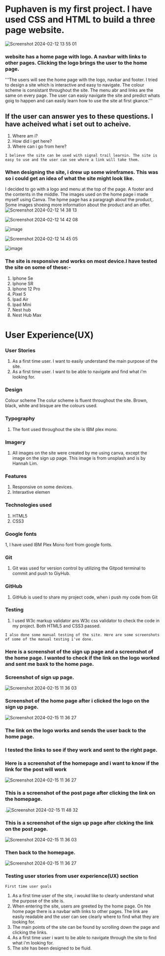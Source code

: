 # Puphaven is my first project. I have used CSS and HTML to build a three page website.
![Screenshot 2024-02-12 13 55 01](https://github.com/struk49/kpflexboxchallengeone/assets/115653854/b2166881-bef8-4682-9007-c6c7436a1b10)

### website has a home page with logo. A navbar with links to other pages. Clicking the logo brings the user to the home page.
'''The users will see the home page with the logo, navbar and footer. I tried to design a site which is interactive and easy to navigate. The colour scheme is consistant throughout the site. The menu abr and links are the same on every page. The user can easiy navigate the site and predict whats goig to happen and can easily learn how to use the site at first gkance.''' 

## If the user can answer yes to these questions. I have acheived what i set out to acheive.
1. Where am i?
2. How did i get here?
3. Where can i go from here?

```I believe the site can be used with signal trail learnin. The site is easy to use and the user can see where a link will take them.```

### When designing the site, i drew up some wireframes. This was so i could get an idea of what the site might look like.
I decided to go with a logo and menu at the top of the page. A footer and the contents in the middle. The images used on the home page i made myself using Canva. The hpme page has a paragragh about the product,. Some images shoeing more information about the product and an offer. 
![Screenshot 2024-02-12 14 38 13](https://github.com/struk49/kpflexboxchallengeone/assets/115653854/95630c73-71cd-4f63-89f5-bfac872d9848)

![Screenshot 2024-02-12 14 42 08](https://github.com/struk49/kpflexboxchallengeone/assets/115653854/d0061266-2e2d-48ca-8eb6-d3e7ccee4532)

![image](https://github.com/struk49/kpflexboxchallengeone/assets/115653854/7d0998b8-d012-41ed-8de6-b06cdfcbd535)

![Screenshot 2024-02-12 14 45 05](https://github.com/struk49/kpflexboxchallengeone/assets/115653854/12e33043-3b36-4a70-b11c-954193564793)

![image](https://github.com/struk49/kpflexboxchallengeone/assets/115653854/238c5c21-0537-412d-8d81-e42560f8126e)

### The site is responsive and works on most device.I have tested the site on some of these:-
1. Iphone Se
2. Iphone SR
3. Iphone 12 Pro
4. Pixel 5
5. Ipad Air
6. Ipad Mini
7. Nest hub
8. Nest Hub Max

# User Experience(UX)
### User Stories
1. As a first time user. I want to easily understand the main purpose of the site.
2. As a first time user. I want to be able to navigate and find what i'm looking for.

### Design
Colour scheme
The colur scheme is fluent throughout the site. 
Brown, black, white and bisque are the colours used.

### Typography
1. The font used throughout the site is IBM plex mono.

### Imagery
1. All images on the site were created by me using canva, except the image on the sign up page. This image is from unsplash and  is by Hannah Lim.

### Features
1. Responsive on some devices.
2. Interaxtive elemen

### Technologies used
1. HTML5
2. CSS3

### Google fonts
1, I have used IBM Plex Mono font from google fonts.

### Git
1. Git was used for version control by utilizing the Gitpod terminal to commit and push to GiyHub.

### GitHub
1. GitHub is used to share my project code, when i push my code from Git

### Testing 
1. I used W3c markup validator ans W3c css validator to check the code in my project. Both HTML5 and CSS3 passed. 

 ```I also done some manual testing of the site. Here are some screenshots of some of the manual testing i've done.```

 ### Here is a screenshot of the sign up page and a screenshot of the home page. I wanted to check if the link on the logo worked and sent me baxk to the home page.
 ### Screenshot of sign up page.
 ![Screenshot 2024-02-15 11 36 03](https://github.com/struk49/kpflexboxchallengeone/assets/115653854/37dbda2d-8b53-4d9b-94e4-3e68f5893650)

### Screenshot of the home page after i clicked the logo  on the sign up page. 
![Screenshot 2024-02-15 11 36 27](https://github.com/struk49/kpflexboxchallengeone/assets/115653854/710cd892-caee-4209-b323-7a5acc32ff31)

### The link on the logo works and sends the user back to the home page.

### I tested the links to see if they work and sent to the right page.
### Here is a screenshot of the homepage and i want to know if the link for the post will work
![Screenshot 2024-02-15 11 36 27](https://github.com/struk49/kpflexboxchallengeone/assets/115653854/ea17f0bb-936d-4494-9ff2-7f6e949afa0b)

### This is a screenshot of the post page after clicking the link on the homepage.
.![Screenshot 2024-02-15 11 48 32](https://github.com/struk49/kpflexboxchallengeone/assets/115653854/c8334698-73fe-408c-844a-91ee60b50eea)

### This is a screenshot of the sign up page after clcking the link on the post page.
![Screenshot 2024-02-15 11 36 03](https://github.com/struk49/kpflexboxchallengeone/assets/115653854/58599fc4-fd68-4a39-8d94-c5ea33d69757)

### Then back to the homepage.
![Screenshot 2024-02-15 11 36 27](https://github.com/struk49/kpflexboxchallengeone/assets/115653854/8270e006-fd4d-4080-b5b6-421dca5b0886)

### Testing user stories from user experience(UX) section
```First time user goals```
1. As a first time user of the site, i woukd like to clearly understand what the purpose of the site is.
2. When entering the site, users are greeted by the home page. On hte home page there is a navbar with links to other pages. The link are easily readable and the user can see clearly where to find what they are looking for.
3. The main points of the site can be found by scrolling down the page and clicking the links.
4. As a first time user i want to be able to navigate through the site to find what i'm looking for.
5. The site has been designed to be fluid.










 







 
 

